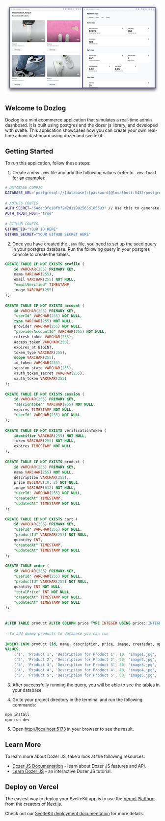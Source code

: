 ![Alt text](image.png)

## Welcome to Dozlog

Dozlog is a mini ecommerce application that simulates a real-time admin dashboard. It is built using postgres and the dozer js library, and developed with svelte. This application showcases how you can create your own real-time admin dashboard using dozer and sveltekit.

## Getting Started

To run this application, follow these steps:

1. Create a new `.env` file and add the following values (refer to `.env.local` for an example):

```bash
# DATABASE CONFIG
DATABASE_URL='postgresql://[database]:[password]@localhost:5432/postgres'

# AUTHJS CONFIG
AUTH_SECRET="64dac3fe28fbf242d11982565d165583" // Use this to generate secret - https://generate-secret.vercel.app/32
AUTH_TRUST_HOST="true"

# GITHUB CONFIG
GITHUB_ID="YOUR ID HERE"
GITHUB_SECRET="YOUR GITHUB SECRET HERE"
```

2. Once you have created the `.env` file, you need to set up the seed query in your postgres database. Run the following query in your postgres console to create the tables:

```seed.sql
CREATE TABLE IF NOT EXISTS profile (
    id VARCHAR(255) PRIMARY KEY,
    name VARCHAR(255),
    email VARCHAR(255) NOT NULL,
    "emailVerified" TIMESTAMP,
    image VARCHAR(255)
);

CREATE TABLE IF NOT EXISTS account (
    id VARCHAR(255) PRIMARY KEY,
    "userId" VARCHAR(255) NOT NULL,
    type VARCHAR(255) NOT NULL,
    provider VARCHAR(255) NOT NULL,
    "providerAccountId" VARCHAR(255) NOT NULL,
    refresh_token VARCHAR(255),
    access_token VARCHAR(255),
    expires_at BIGINT,
    token_type VARCHAR(255),
    scope VARCHAR(255),
    id_token VARCHAR(255),
    session_state VARCHAR(255),
    oauth_token_secret VARCHAR(255),
    oauth_token VARCHAR(255)
);

CREATE TABLE IF NOT EXISTS session (
    id VARCHAR(255) PRIMARY KEY,
    "sessionToken" VARCHAR(255) NOT NULL,
    expires TIMESTAMP NOT NULL,
    "userId" VARCHAR(255) NOT NULL
);

CREATE TABLE IF NOT EXISTS verificationToken (
    identifier VARCHAR(255) NOT NULL,
    token VARCHAR(255) NOT NULL,
    expires TIMESTAMP NOT NULL
);

CREATE TABLE IF NOT EXISTS product (
    id VARCHAR(255) PRIMARY KEY,
    name VARCHAR(255) NOT NULL,
    description VARCHAR(255),
    price DECIMAL(10, 2) NOT NULL,
    image VARCHAR(512) NOT NULL,
    "userId" VARCHAR(255) NOT NULL,
    "createdAt" TIMESTAMP,
    "updatedAt" TIMESTAMP NOT NULL
);

CREATE TABLE IF NOT EXISTS cart (
    id VARCHAR(255) PRIMARY KEY,
    "userId" VARCHAR(255) NOT NULL,
    "productId" VARCHAR(255) NOT NULL,
    quantity INT,
    "createdAt" TIMESTAMP,
    "updatedAt" TIMESTAMP NOT NULL
);

CREATE TABLE order (
    id VARCHAR(255) PRIMARY KEY,
    "userId" VARCHAR(255) NOT NULL,
    "productId" VARCHAR(255) NOT NULL,
    quantity INT NOT NULL,
    "totalPrice" INT NOT NULL,
    "createdAt" TIMESTAMP NOT NULL,
    "updatedAt" TIMESTAMP NOT NULL
);


ALTER TABLE product ALTER COLUMN price TYPE INTEGER USING price::INTEGER;

--To add dummy products to database you can run

INSERT INTO product (id, name, description, price, image, createdat, updatedAt")
VALUES
    ('1', 'Product 1', 'Description for Product 1', 10, 'image1.jpg', 'your-user-id', '2021-01-01 10:00:00', '2021-01-01 10:00:00'),
    ('2', 'Product 2', 'Description for Product 2', 20, 'image2.jpg', 'your-user-id', '2021-01-02 11:00:00', '2021-01-02 11:00:00'),
    ('3', 'Product 3', 'Description for Product 3', 30, 'image3.jpg', 'your-user-id', '2021-01-03 12:00:00', '2021-01-03 12:00:00'),
    ('4', 'Product 4', 'Description for Product 4', 40, 'image4.jpg', 'your-user-id', '2021-01-04 13:00:00', '2021-01-04 13:00:00'),
    ('5', 'Product 5', 'Description for Product 5', 50, 'image5.jpg', 'your-user-id', '2021-01-05 14:00:00', '2021-01-05 14:00:00');

```

3. After successfully running the query, you will be able to see the tables in your database.

4. Go to your project directory in the terminal and run the following commands:

```bash
npm install
npm run dev
```

5. Open [http://localhost:5173](http://localhost:5173) in your browser to see the result.

## Learn More

To learn more about Dozer JS, take a look at the following resources:

- [Dozer JS Documentation](https://getdozer.io/) - learn about Dozer JS features and API.
- [Learn Dozer JS](https://getdozer.io/) - an interactive Dozer JS tutorial.

## Deploy on Vercel

The easiest way to deploy your SvelteKit app is to use the [Vercel Platform](https://vercel.com/new?utm_medium=default-template&filter=next.js&utm_source=create-next-app&utm_campaign=create-next-app-readme) from the creators of Next.js.

Check out our [SvelteKit deployment documentation](https://nextjs.org/docs/deployment) for more details.
